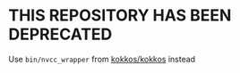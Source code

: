 # THIS REPOSITORY HAS BEEN DEPRECATED

Use `bin/nvcc_wrapper` from [kokkos/kokkos](https://github.com/kokkos/kokkos) instead
